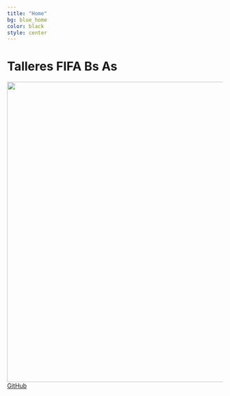 ```yaml
---
title: "Home"
bg: blue_home
color: black
style: center
---
```


# Talleres FIFA Bs As
<img width="700" src="img/logo_fifa.png">


<span id="forkongithub">
  <a href="{{ site.source_link }}" class="bg-blue">
     GitHub <i class="fa fa-github"></i>
  </a>
</span>
